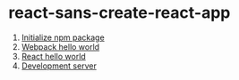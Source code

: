 # react-sans-create-react-app
1. [Initialize npm package](https://github.com/olav35/react-sans-create-react-app/tree/step1-initialize-npm-package)
2. [Webpack hello world](https://github.com/olav35/react-sans-create-react-app/tree/step2-webpack-hello-world)
3. [React hello world](https://github.com/olav35/react-sans-create-react-app/tree/step3-react-hello-world)
4. [Development server](https://github.com/olav35/react-sans-create-react-app/tree/step4-development-server)
